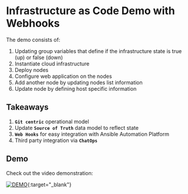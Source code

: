 
# Infrastructure as Code Demo with Webhooks
The demo consists of:
1. Updating group variables that define if the infrastructure state is true (up) or false (down)
1. Instantiate cloud infrastructure
1. Deploy nodes
1. Configure web application on the nodes
1. Add another node by updating nodes list information
1. Update node by defining host specific information


## Takeaways
  1. **`Git centric`** operational model
  1. Update **`Source of Truth`** data model to reflect state
  1. **`Web Hooks`** for easy integration with Ansible Automation Platform
  1. Third party integration via **`ChatOps`**

## Demo
Check out the video demonstration:

  [![DEMO](http://img.youtube.com/vi/pMX1wub1lQ0/0.jpg)](http://www.youtube.com/watch?v=pMX1wub1lQ0 "Infra as Code"){:target="_blank"}
